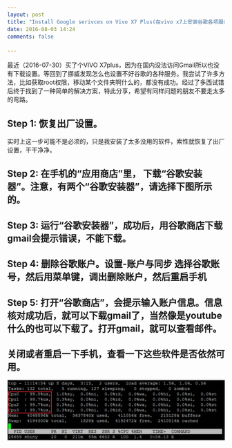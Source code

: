 ```yaml
---
layout: post
title: "Install Google serivces on Vivo X7 Plus(在vivo x7上安装谷歌各项服务)"
date: 2016-08-03 14:24
comments: false

---
```



最近（2016-07-30）买了个VIVO X7plus，因为在国内没法访问Gmail所以也没有下载设置。等回到了挪威发现怎么也设置不好谷歌的各种服务。我尝试了许多方法，比如获取root权限，移动某个文件夹啊什么的，都没有成功。经过了多西试错后终于找到了一种简单的解决方案，特此分享，希望有同样问题的朋友不要走太多的弯路。

## Step 1: 恢复出厂设置。
实时上这一步可能不是必须的，只是我安装了太多没用的软件，索性就恢复了出厂设置，干干净净。

## Step 2: 在手机的“应用商店”里， 下载“谷歌安装器”。注意，有两个“谷歌安装器”，请选择下图所示的。

## Step 3: 运行“谷歌安装器”，成功后，用谷歌商店下载gmail会提示错误，不能下载。

## Step 4: 删除谷歌账户。设置-账户与同步 选择谷歌账号，然后用菜单键，调出删除账户，然后重启手机

## Step 5: 打开“谷歌商店”，会提示输入账户信息。信息核对成功后，就可以下载gmail了，当然像是youtube什么的也可以下载了。打开gmail，就可以查看邮件。

## 关闭或者重启一下手机，查看一下这些软件是否依然可用。

![]( /images/cpu_4.jpg )

